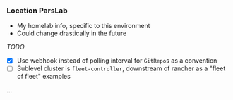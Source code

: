 ### Location ParsLab

 * My homelab info, specific to this environment
 * Could change drastically in the future

_TODO_
- [x] Use webhook instead of polling interval for `GitRepo`s as a convention
- [ ] Sublevel cluster is `fleet-controller`, downstream of rancher as a "fleet of fleet" examples

...
